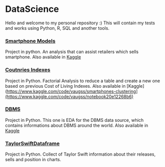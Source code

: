 # DataScience
Hello and welcome to my personal repository :) This will contain my tests and works using Python, R, SQL and another tools.

### [**Smartphone Models**](https://github.com/vaugsss/DataScience/blob/main/Smarpthones_Clustering.ipynb)

Project in python. An analysis that can assist retailers which sells smartphone. Also available in [Kaggle](https://www.kaggle.com/code/vaugss/smartphones-clustering)

### [**Coutnries Indexes**](https://github.com/vaugsss/DataScience/blob/main/Countries_Indexes.ipynb) 

Project in Python. Factorial Analysis to reduce a table and create a new one based on previous Cost of Living Indexes. Also available in [Kaggle](https://www.kaggle.com/code/vaugss/smartphones-clustering](https://www.kaggle.com/code/vaugss/notebook20e12268b6)

### [**DBMS**](https://github.com/vaugsss/DataScience/blob/main/DBMS.ipynb)

Project in Python. This one is EDA for the DBMS data source, which contains informations about DBMS around the world. Also available in [Kaggle](https://www.kaggle.com/code/vaugss/dbms-eda)


### [**TaylorSwiftDataframe**](https://github.com/vaugsss/DataScience/blob/main/TaylorSwiftDataframe.ipynb)

Project in Python. Collect of Taylor Swift information about their releases, sells and position in charts.

